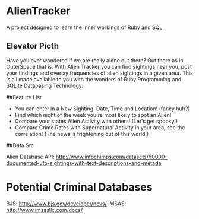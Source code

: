 AlienTracker
============

A project designed to learn the inner workings of Ruby and SQL. 

## Elevator Picth
Have you ever wondered if we are really alone out there? Out there as in OuterSpace that is. With Alien Tracker you can
find sightings near you, post your findings and overlay frequencies of alien sightings in a given area. This is all
made available to you with the wonders of Ruby Programming and SQLite Databasing Technology. 

##Feature List
  
  * You can enter in a New Sighting: Date, Time and Location! (fancy huh?)
  * Find which night of the week you're most likely to spot an Alien!
  * Compare your states Alien Activity with others! (Let's get spooky!)
  * Compare Crime Rates with Supernatural Activity in your area, see the correlation! (The news is frightening out of this     world!)

##Data Src

Alien Database API: http://www.infochimps.com/datasets/60000-documented-ufo-sightings-with-text-descriptions-and-metada


Potential Criminal Databases
==============================
BJS: http://www.bjs.gov/developer/ncvs/
IMSAS: http://www.imsasllc.com/docs/
